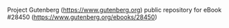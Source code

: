 Project Gutenberg (https://www.gutenberg.org) public repository for eBook #28450 (https://www.gutenberg.org/ebooks/28450)
